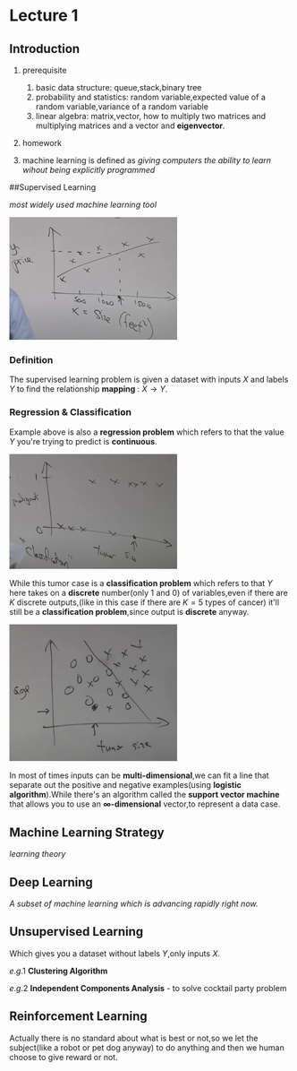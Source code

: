 # Lecture 1

## Introduction

1. prerequisite

    1. basic data structure: queue,stack,binary tree
    2. probability and statistics: random variable,expected value of a random variable,variance of a random variable
    3. linear algebra: matrix,vector, how to multiply two matrices and multiplying matrices and a vector and __eigenvector__.
2. homework
3. machine learning is defined as _giving computers the ability to learn wihout being explicitly programmed_

##Supervised Learning

_most widely used machine learning tool_

<img src="image.png" alt="image" width="300"/>

### Definition

The supervised learning problem is given a dataset with inputs $X$ and labels $Y$ to find the relationship __mapping__ : $X\rightarrow Y$.

### Regression & Classification
Example above is also a __regression problem__ which refers to that the value $Y$ you're trying to predict is __continuous__.


<img src="image-1.png" alt="image-1" width="300"/>

While this tumor case is a __classification problem__ which refers to that $Y$ here takes on a __discrete__ number(only $1$ and $0$) of variables,even if there are $K$ discrete outputs,(like in this case if there are $K = 5$ types of cancer) it'll still be a __classification problem__,since output is __discrete__ anyway.

<img src="image-3.png" alt="image-3" width="300"/>


In most of times inputs can be __multi-dimensional__,we can fit a line that separate out the positive and negative examples(using __logistic algorithm__).While there's an algorithm called the __support vector machine__ that allows you to use an __$\infty$-dimensional__ vector,to represent a data case.

## Machine Learning Strategy

_learning theory_

## Deep Learning

_A subset of machine learning which is advancing rapidly right now._

## Unsupervised Learning

Which gives you a dataset without labels $Y$,only inputs $X$.

$e.g.1$ __Clustering Algorithm__

$e.g.2$ __Independent Components Analysis__ - to solve cocktail party problem

## Reinforcement Learning

Actually there is no standard about what is best or not,so we let the subject(like a robot or pet dog anyway) to do anything and then we human choose to give reward or not.

